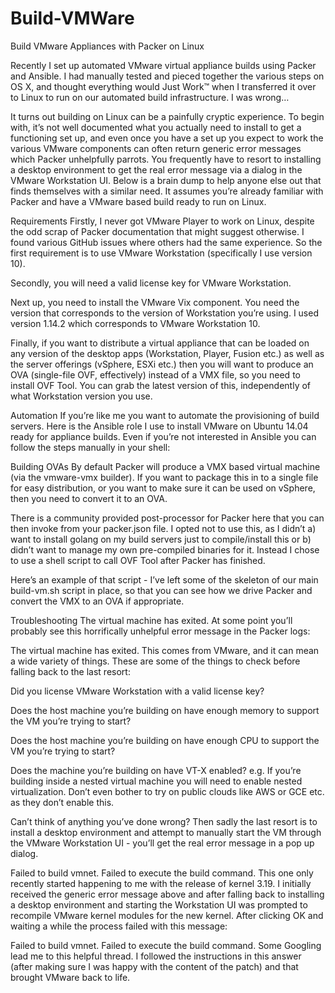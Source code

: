 # Build-VMWare
Build VMware Appliances with Packer on Linux

Recently I set up automated VMware virtual appliance builds using Packer and Ansible. I had manually tested and pieced together the various steps on OS X, and thought everything would Just Work™ when I transferred it over to Linux to run on our automated build infrastructure. I was wrong…

It turns out building on Linux can be a painfully cryptic experience. To begin with, it’s not well documented what you actually need to install to get a functioning set up, and even once you have a set up you expect to work the various VMware components can often return generic error messages which Packer unhelpfully parrots. You frequently have to resort to installing a desktop environment to get the real error message via a dialog in the VMware Workstation UI. Below is a brain dump to help anyone else out that finds themselves with a similar need. It assumes you’re already familiar with Packer and have a VMware based build ready to run on Linux.

Requirements
Firstly, I never got VMware Player to work on Linux, despite the odd scrap of Packer documentation that might suggest otherwise. I found various GitHub issues where others had the same experience. So the first requirement is to use VMware Workstation (specifically I use version 10).

Secondly, you will need a valid license key for VMware Workstation.

Next up, you need to install the VMware Vix component. You need the version that corresponds to the version of Workstation you’re using. I used version 1.14.2 which corresponds to VMware Workstation 10.

Finally, if you want to distribute a virtual appliance that can be loaded on any version of the desktop apps (Workstation, Player, Fusion etc.) as well as the server offerings (vSphere, ESXi etc.) then you will want to produce an OVA (single-file OVF, effectively) instead of a VMX file, so you need to install OVF Tool. You can grab the latest version of this, independently of what Workstation version you use.

Automation
If you’re like me you want to automate the provisioning of build servers. Here is the Ansible role I use to install VMware on Ubuntu 14.04 ready for appliance builds. Even if you’re not interested in Ansible you can follow the steps manually in your shell:

Building OVAs
By default Packer will produce a VMX based virtual machine (via the vmware-vmx builder). If you want to package this in to a single file for easy distribution, or you want to make sure it can be used on vSphere, then you need to convert it to an OVA.

There is a community provided post-processor for Packer here that you can then invoke from your packer.json file. I opted not to use this, as I didn’t a) want to install golang on my build servers just to compile/install this or b) didn’t want to manage my own pre-compiled binaries for it. Instead I chose to use a shell script to call OVF Tool after Packer has finished.

Here’s an example of that script - I’ve left some of the skeleton of our main build-vm.sh script in place, so that you can see how we drive Packer and convert the VMX to an OVA if appropriate.

Troubleshooting
The virtual machine has exited.
At some point you’ll probably see this horrifically unhelpful error message in the Packer logs:

The virtual machine has exited.
This comes from VMware, and it can mean a wide variety of things. These are some of the things to check before falling back to the last resort:

Did you license VMware Workstation with a valid license key?

Does the host machine you’re building on have enough memory to support the VM you’re trying to start?

Does the host machine you’re building on have enough CPU to support the VM you’re trying to start?

Does the machine you’re building on have VT-X enabled? e.g. If you’re building inside a nested virtual machine you will need to enable nested virtualization. Don’t even bother to try on public clouds like AWS or GCE etc. as they don’t enable this.

Can’t think of anything you’ve done wrong? Then sadly the last resort is to install a desktop environment and attempt to manually start the VM through the VMware Workstation UI - you’ll get the real error message in a pop up dialog.

Failed to build vmnet. Failed to execute the build command.
This one only recently started happening to me with the release of kernel 3.19. I initially received the generic error message above and after falling back to installing a desktop environment and starting the Workstation UI was prompted to recompile VMware kernel modules for the new kernel. After clicking OK and waiting a while the process failed with this message:

Failed to build vmnet. Failed to execute the build command.
Some Googling lead me to this helpful thread. I followed the instructions in this answer (after making sure I was happy with the content of the patch) and that brought VMware back to life.
